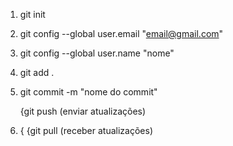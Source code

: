 1. git init

2. git config --global user.email "email@gmail.com"

3. git config --global user.name "nome"

4. git add .

5. git commit -m "nome do commit"

    {git push (enviar atualizações)
6.  {
    {git pull (receber atualizações)